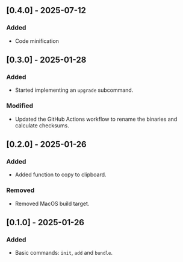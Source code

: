 ## [0.4.0] - 2025-07-12

### Added

- Code minification

## [0.3.0] - 2025-01-28

### Added

- Started implementing an `upgrade` subcommand.

### Modified

- Updated the GitHub Actions workflow to rename the binaries and calculate checksums.

## [0.2.0] - 2025-01-26

### Added

- Added function to copy to clipboard.

### Removed

- Removed MacOS build target.

## [0.1.0] - 2025-01-26

### Added

- Basic commands: `init`, `add` and `bundle`.